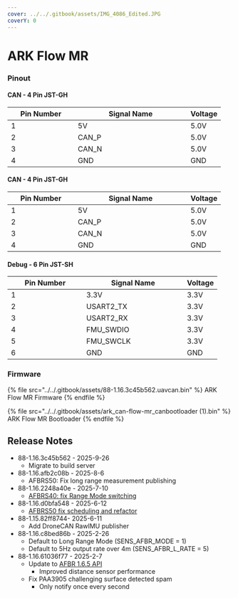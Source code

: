 ```yaml
---
cover: ../../.gitbook/assets/IMG_4086_Edited.JPG
coverY: 0
---
```


# ARK Flow MR

### Pinout

#### CAN - 4 Pin JST-GH

<table><thead><tr><th width="134">Pin Number</th><th width="237">Signal Name</th><th>Voltage</th></tr></thead><tbody><tr><td>1</td><td>5V</td><td>5.0V</td></tr><tr><td>2</td><td>CAN_P</td><td>5.0V</td></tr><tr><td>3</td><td>CAN_N</td><td>5.0V</td></tr><tr><td>4</td><td>GND</td><td>GND</td></tr></tbody></table>

#### CAN - 4 Pin JST-GH

<table><thead><tr><th width="134">Pin Number</th><th width="237">Signal Name</th><th>Voltage</th></tr></thead><tbody><tr><td>1</td><td>5V</td><td>5.0V</td></tr><tr><td>2</td><td>CAN_P</td><td>5.0V</td></tr><tr><td>3</td><td>CAN_N</td><td>5.0V</td></tr><tr><td>4</td><td>GND</td><td>GND</td></tr></tbody></table>

#### Debug - 6 Pin JST-SH

<table><thead><tr><th width="153">Pin Number</th><th width="210">Signal Name</th><th>Voltage</th></tr></thead><tbody><tr><td>1</td><td>3.3V</td><td>3.3V</td></tr><tr><td>2</td><td>USART2_TX</td><td>3.3V</td></tr><tr><td>3</td><td>USART2_RX</td><td>3.3V</td></tr><tr><td>4</td><td>FMU_SWDIO</td><td>3.3V</td></tr><tr><td>5</td><td>FMU_SWCLK</td><td>3.3V</td></tr><tr><td>6</td><td>GND</td><td>GND</td></tr></tbody></table>

### Firmware

{% file src="../../.gitbook/assets/88-1.16.3c45b562.uavcan.bin" %}
ARK Flow MR Firmware
{% endfile %}

{% file src="../../.gitbook/assets/ark_can-flow-mr_canbootloader (1).bin" %}
ARK Flow MR Bootloader
{% endfile %}

## Release Notes

* 88-1.16.3c45b562 - 2025-9-26
  * Migrate to build server
* 88-1.16.afb2c08b - 2025-8-6
  * AFBRS50: Fix long range measurement publishing
* 88-1.16.2248a40e - 2025-7-10
  * [AFBRS40: fix Range Mode switching](https://github.com/PX4/PX4-Autopilot/pull/25185)
* 88-1.16.d0bfa548 - 2025-6-12
  * [AFBRS50 fix scheduling and refactor](https://github.com/PX4/PX4-Autopilot/pull/24837)
* 88-1.15.82ff8744- 2025-6-11
  * Add DroneCAN RawIMU publisher&#x20;
* 88-1.16.c8bed86b - 2025-2-26
  * Default to Long Range Mode (SENS\_AFBR\_MODE = 1)
  * Default to 5Hz output rate over 4m (SENS\_AFBR\_L\_RATE = 5)
* 88-1.16.61036f77 - 2025-2-7
  * Update to [AFBR 1.6.5 API](https://github.com/Broadcom/AFBR-S50-API/releases/tag/v1.6.5)
    * Improved distance sensor performance
  * Fix PAA3905 challenging surface detected spam
    * Only notify once every second
